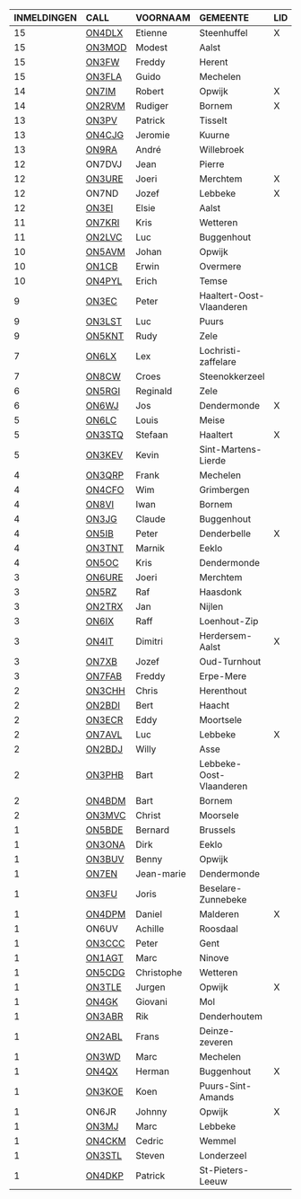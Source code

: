 |INMELDINGEN|CALL|VOORNAAM|GEMEENTE|LID|
|:---|:---|:---|:---|:---|
| 15 | <a href="https://www.qrz.com/db/on4dlx">ON4DLX</a> | Etienne | Steenhuffel | X |
| 15 | <a href="https://www.qrz.com/db/on3mod">ON3MOD</a> | Modest | Aalst |  |
| 15 | <a href="https://www.qrz.com/db/on3fw">ON3FW</a> | Freddy | Herent |  |
| 15 | <a href="https://www.qrz.com/db/on3fla">ON3FLA</a> | Guido | Mechelen |  |
| 14 | <a href="https://www.qrz.com/db/on7im">ON7IM</a> | Robert | Opwijk | X |
| 14 | <a href="https://www.qrz.com/db/on2rvm">ON2RVM</a> | Rudiger | Bornem | X |
| 13 | <a href="https://www.qrz.com/db/on3pv">ON3PV</a> | Patrick | Tisselt |  |
| 13 | <a href="https://www.qrz.com/db/on4cjg">ON4CJG</a> | Jeromie | Kuurne |  |
| 13 | <a href="https://www.qrz.com/db/on9ra">ON9RA</a> | Andr&eacute; | Willebroek |  |
| 12 |ON7DVJ|Jean|Pierre||
| 12 | <a href="https://www.qrz.com/db/on3ure">ON3URE</a> | Joeri | Merchtem | X |
| 12 |ON7ND|Jozef|Lebbeke|X|
| 12 | <a href="https://www.qrz.com/db/on3ei">ON3EI</a> | Elsie | Aalst |  |
| 11 | <a href="https://www.qrz.com/db/on7kri">ON7KRI</a> | Kris | Wetteren |  |
| 11 | <a href="https://www.qrz.com/db/on2lvc">ON2LVC</a> | Luc | Buggenhout |  |
| 10 | <a href="https://www.qrz.com/db/on5avm">ON5AVM</a> | Johan | Opwijk |  |
| 10 | <a href="https://www.qrz.com/db/on1cb">ON1CB</a> | Erwin | Overmere |  |
| 10 | <a href="https://www.qrz.com/db/on4pyl">ON4PYL</a> | Erich | Temse |  |
| 9 | <a href="https://www.qrz.com/db/on3ec">ON3EC</a> | Peter | Haaltert-Oost-Vlaanderen |  |
| 9 | <a href="https://www.qrz.com/db/on3lst">ON3LST</a> | Luc | Puurs |  |
| 9 | <a href="https://www.qrz.com/db/on5knt">ON5KNT</a> | Rudy | Zele |  |
| 7 | <a href="https://www.qrz.com/db/on6lx">ON6LX</a> | Lex | Lochristi-zaffelare |  |
| 7 | <a href="https://www.qrz.com/db/on8cw">ON8CW</a> | Croes | Steenokkerzeel |  |
| 6 | <a href="https://www.qrz.com/db/on5rgi">ON5RGI</a> | Reginald | Zele |  |
| 6 | <a href="https://www.qrz.com/db/on6wj">ON6WJ</a> | Jos | Dendermonde | X |
| 5 | <a href="https://www.qrz.com/db/on6lc">ON6LC</a> | Louis | Meise |  |
| 5 | <a href="https://www.qrz.com/db/on3stq">ON3STQ</a> | Stefaan | Haaltert | X |
| 5 | <a href="https://www.qrz.com/db/on3kev">ON3KEV</a> | Kevin | Sint-Martens-Lierde |  |
| 4 | <a href="https://www.qrz.com/db/on3qrp">ON3QRP</a> | Frank | Mechelen |  |
| 4 | <a href="https://www.qrz.com/db/on4cfo">ON4CFO</a> | Wim | Grimbergen |  |
| 4 | <a href="https://www.qrz.com/db/on8vi">ON8VI</a> | Iwan | Bornem |  |
| 4 | <a href="https://www.qrz.com/db/on3jg">ON3JG</a> | Claude | Buggenhout |  |
| 4 | <a href="https://www.qrz.com/db/on5ib">ON5IB</a> | Peter | Denderbelle | X |
| 4 | <a href="https://www.qrz.com/db/on3tnt">ON3TNT</a> | Marnik | Eeklo |  |
| 4 | <a href="https://www.qrz.com/db/on5oc">ON5OC</a> | Kris | Dendermonde |  |
| 3 | <a href="https://www.qrz.com/db/on6ure">ON6URE</a> | Joeri | Merchtem |  |
| 3 | <a href="https://www.qrz.com/db/on5rz">ON5RZ</a> | Raf | Haasdonk |  |
| 3 | <a href="https://www.qrz.com/db/on2trx">ON2TRX</a> | Jan | Nijlen |  |
| 3 | <a href="https://www.qrz.com/db/on6ix">ON6IX</a> | Raff | Loenhout-Zip |  |
| 3 | <a href="https://www.qrz.com/db/on4it">ON4IT</a> | Dimitri | Herdersem-Aalst | X |
| 3 | <a href="https://www.qrz.com/db/on7xb">ON7XB</a> | Jozef | Oud-Turnhout |  |
| 3 | <a href="https://www.qrz.com/db/on7fab">ON7FAB</a> | Freddy | Erpe-Mere |  |
| 2 | <a href="https://www.qrz.com/db/on3chh">ON3CHH</a> | Chris | Herenthout |  |
| 2 | <a href="https://www.qrz.com/db/on2bdi">ON2BDI</a> | Bert | Haacht |  |
| 2 | <a href="https://www.qrz.com/db/on3ecr">ON3ECR</a> | Eddy | Moortsele |  |
| 2 | <a href="https://www.qrz.com/db/on7avl">ON7AVL</a> | Luc | Lebbeke | X |
| 2 | <a href="https://www.qrz.com/db/on2bdj">ON2BDJ</a> | Willy | Asse |  |
| 2 | <a href="https://www.qrz.com/db/on3phb">ON3PHB</a> | Bart | Lebbeke-Oost-Vlaanderen |  |
| 2 | <a href="https://www.qrz.com/db/on4bdm">ON4BDM</a> | Bart | Bornem |  |
| 2 | <a href="https://www.qrz.com/db/on3mvc">ON3MVC</a> | Christ | Moorsele |  |
| 1 | <a href="https://www.qrz.com/db/on5bde">ON5BDE</a> | Bernard | Brussels |  |
| 1 | <a href="https://www.qrz.com/db/on3ona">ON3ONA</a> | Dirk | Eeklo |  |
| 1 | <a href="https://www.qrz.com/db/on3buv">ON3BUV</a> | Benny | Opwijk |  |
| 1 | <a href="https://www.qrz.com/db/on7en">ON7EN</a> | Jean-marie | Dendermonde |  |
| 1 | <a href="https://www.qrz.com/db/on3fu">ON3FU</a> | Joris | Beselare-Zunnebeke |  |
| 1 | <a href="https://www.qrz.com/db/on4dpm">ON4DPM</a> | Daniel | Malderen | X |
| 1 |ON6UV|Achille|Roosdaal||
| 1 | <a href="https://www.qrz.com/db/on3ccc">ON3CCC</a> | Peter | Gent |  |
| 1 | <a href="https://www.qrz.com/db/on1agt">ON1AGT</a> | Marc | Ninove |  |
| 1 | <a href="https://www.qrz.com/db/on5cdg">ON5CDG</a> | Christophe | Wetteren |  |
| 1 | <a href="https://www.qrz.com/db/on3tle">ON3TLE</a> | Jurgen | Opwijk | X |
| 1 | <a href="https://www.qrz.com/db/on4gk">ON4GK</a> | Giovani | Mol |  |
| 1 | <a href="https://www.qrz.com/db/on3abr">ON3ABR</a> | Rik | Denderhoutem |  |
| 1 | <a href="https://www.qrz.com/db/on2abl">ON2ABL</a> | Frans | Deinze-zeveren |  |
| 1 | <a href="https://www.qrz.com/db/on3wd">ON3WD</a> | Marc | Mechelen |  |
| 1 | <a href="https://www.qrz.com/db/on4qx">ON4QX</a> | Herman | Buggenhout | X |
| 1 | <a href="https://www.qrz.com/db/on3koe">ON3KOE</a> | Koen | Puurs-Sint-Amands |  |
| 1 |ON6JR|Johnny|Opwijk|X|
| 1 | <a href="https://www.qrz.com/db/on3mj">ON3MJ</a> | Marc | Lebbeke |  |
| 1 | <a href="https://www.qrz.com/db/on4ckm">ON4CKM</a> | Cedric | Wemmel |  |
| 1 | <a href="https://www.qrz.com/db/on3stl">ON3STL</a> | Steven | Londerzeel |  |
| 1 | <a href="https://www.qrz.com/db/on4dkp">ON4DKP</a> | Patrick | St-Pieters-Leeuw |  |
